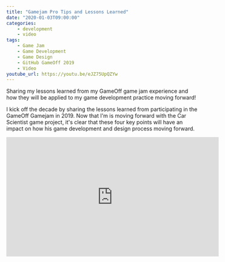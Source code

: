 ```yaml
---
title: "Gamejam Pro Tips and Lessons Learned"
date: "2020-01-03T09:00:00"
categories:
    - development
    - video
tags:
    - Game Jam
    - Game Development
    - Game Design
    - GitHub GameOff 2019
    - Video
youtube_url: https://youtu.be/eJZ75UpQZYw
---
```


Sharing my lessons learned from my GameOff game jam experience and how they will be applied to my game development practice moving forward!

I kick off the decade by sharing the lessons learned from participating in the GameOff Gamejam in 2019. Now that I'm is moving forward with the Car Scientist game project, it's clear that these four key points will have an impact on how his game development and design process moving forward.

<!-- more -->

<iframe width="560" height="315" src="https://www.youtube.com/embed/eJZ75UpQZYw" frameborder="0" allow="accelerometer; autoplay; encrypted-media; gyroscope; picture-in-picture" allowfullscreen></iframe>
